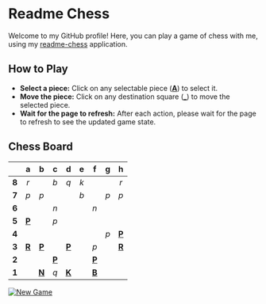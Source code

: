 # Readme Chess

Welcome to my GitHub profile! Here, you can play a game of chess with me, using my [readme-chess](https://github.com/grim-kalman/readme-chess) application.

## How to Play

- **Select a piece:** Click on any selectable piece ([**A**]()) to select it.
- **Move the piece:** Click on any destination square ([**_**]()) to move the selected piece.
- **Wait for the page to refresh:** After each action, please wait for the page to refresh to see the updated game state.

## Chess Board
|     |  a  |  b  |  c  |  d  |  e  |  f  |  g  |  h  |
|:---:|:---:|:---:|:---:|:---:|:---:|:---:|:---:|:---:|
|  **8**  |  _r_  |     |  _b_  |  _q_  |  _k_  |     |     |  _r_  |
|  **7**  |  _p_  |  _p_  |     |     |  _b_  |     |  _p_  |  _p_  |
|  **6**  |     |     |  _n_  |     |     |  _n_  |     |     |
|  **5**  |  [**P**](https://github.com/grim-kalman)  |     |  _p_  |     |     |     |     |     |
|  **4**  |     |     |     |     |     |     |  _p_  |  [**P**](https://github.com/grim-kalman)  |
|  **3**  |  [**R**](https://github.com/grim-kalman)  |  [**P**](https://github.com/grim-kalman)  |     |  [**P**](https://github.com/grim-kalman)  |     |  _p_  |     |  [**R**](https://github.com/grim-kalman)  |
|  **2**  |     |     |  [**P**](https://github.com/grim-kalman)  |     |     |  [**P**](https://github.com/grim-kalman)  |     |     |
|  **1**  |     |  [**N**](https://github.com/grim-kalman)  |  _q_  |  [**K**](https://readmechess.azurewebsites.net/select?square=d1)  |     |  [**B**](https://github.com/grim-kalman)  |     |     |

[![New Game](https://img.shields.io/badge/New_Game-4CAF50)](https://readmechess.azurewebsites.net/new)